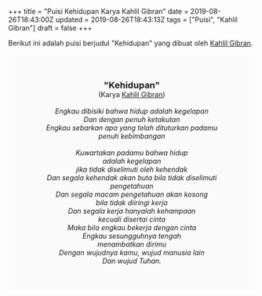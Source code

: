 +++
title = "Puisi Kehidupan Karya Kahlil Gibran"
date = 2019-08-26T18:43:00Z
updated = 2019-08-26T18:43:13Z
tags = ["Puisi", "Kahlil Gibran"]
draft = false
+++

<div dir="ltr" style="text-align: left;" trbidi="on"><div style="text-align: justify;">Berikut ini adalah puisi berjudul "Kehidupan" yang dibuat oleh <a href="https://id.wikipedia.org/wiki/Kahlil_Gibran" target="_blank">Kahlil Gibran</a>. </div><br /><div style="background: #FAFAFA; font-size: 14px; height: auto; margin: 0 auto; padding: 50px; text-align: center; width: auto;"><span style="font-size: 18px;"><b>"Kehidupan"</b></span><br />(Karya <a href="https://www.sekata.web.id/tags/kahlil-gibran" target="_blank">Kahlil Gibran</a>) <br /><br /><i>Engkau dibisiki bahwa hidup adalah kegelapan<br />Dan dengan penuh ketakutan<br />Engkau sebarkan apa yang telah dituturkan padamu<br />penuh kebimbangan<br /><br />Kuwartakan padamu bahwa hidup<br />adalah kegelapan<br />jika tidak diselimuti oleh kehendak<br />Dan segala kehendak akan buta bila tidak diselimuti pengetahuan<br />Dan segala macam pengetahuan akan kosong<br />bila tidak diiringi kerja<br />Dan segala kerja hanyalah kehampaan<br />kecuali disertai cinta<br />Maka bila engkau bekerja dengan cinta<br />Engkau sesungguhnya tengah<br />menambatkan dirimu<br />Dengan wujudnya kamu, wujud manusia lain<br />Dan wujud Tuhan.</i> </div></div>
